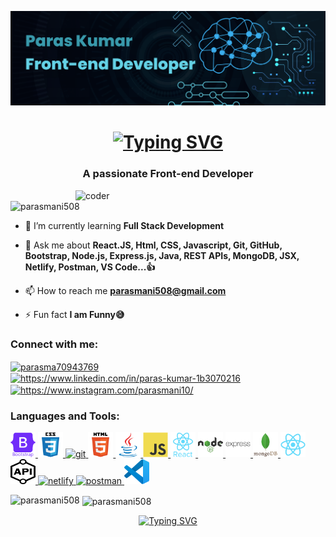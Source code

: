 ![logo](https://github.com/parasmani508/parasmani508/blob/main/Blue%20Geometric%20Technology%20LinkedIn%20Banner.png)
<h1 align="center">
  <a href="https://git.io/typing-svg"><img src="https://readme-typing-svg.demolab.com?font=Fira+Code&weight=600&size=30&duration=7000&width=435&lines=Hi+%F0%9F%91%8B+I'm+here" alt="Typing SVG" /></a>
</h1>
<h3 align="center">A passionate Front-end Developer</h3>
<image align="right" alt="coder" width="400" src="https://cdn.dribbble.com/users/1059583/screenshots/4171367/coding-freak.gif">

<p align="left"> <img src="https://komarev.com/ghpvc/?username=parasmani508&label=Profile%20views&color=0e75b6&style=flat" alt="parasmani508" /> </p>

- 🌱 I’m currently learning **Full Stack Development**

- 💬 Ask me about **React.JS, Html, CSS, Javascript, Git, GitHub, Bootstrap, Node.js, Express.js, Java, REST APIs, MongoDB, JSX, Netlify, Postman, VS Code...👍**

- 📫 How to reach me **parasmani508@gmail.com**

- ⚡ Fun fact **I am Funny😅**

<h3 align="left">Connect with me:</h3>
<p align="left">
  <a href="https://twitter.com/parasma70943769" target="blank"><img align="center" src="https://raw.githubusercontent.com/rahuldkjain/github-profile-readme-generator/master/src/images/icons/Social/twitter.svg" alt="parasma70943769" height="30" width="40" /></a>
  <a href="https://linkedin.com/in/https://www.linkedin.com/in/paras-kumar-1b3070216" target="blank"><img align="center" src="https://raw.githubusercontent.com/rahuldkjain/github-profile-readme-generator/master/src/images/icons/Social/linked-in-alt.svg" alt="https://www.linkedin.com/in/paras-kumar-1b3070216" height="30" width="40" /></a>
  <a href="https://instagram.com/https://www.instagram.com/parasmani10/" target="blank"><img align="center" src="https://raw.githubusercontent.com/rahuldkjain/github-profile-readme-generator/master/src/images/icons/Social/instagram.svg" alt="https://www.instagram.com/parasmani10/" height="30" width="40" /></a>
</p>

<h3 align="left">Languages and Tools:</h3>
<p align="left"> 
  <a href="https://getbootstrap.com" target="_blank" rel="noreferrer"> 
    <img src="https://raw.githubusercontent.com/devicons/devicon/master/icons/bootstrap/bootstrap-plain-wordmark.svg" alt="bootstrap" width="40" height="40"/> 
  </a> 
  <a href="https://www.w3schools.com/css/" target="_blank" rel="noreferrer"> 
    <img src="https://raw.githubusercontent.com/devicons/devicon/master/icons/css3/css3-original-wordmark.svg" alt="css3" width="40" height="40"/> 
  </a> 
  <a href="https://git-scm.com/" target="_blank" rel="noreferrer"> 
    <img src="https://www.vectorlogo.zone/logos/git-scm/git-scm-icon.svg" alt="git" width="40" height="40"/> 
  </a> 
  <a href="https://www.w3.org/html/" target="_blank" rel="noreferrer"> 
    <img src="https://raw.githubusercontent.com/devicons/devicon/master/icons/html5/html5-original-wordmark.svg" alt="html5" width="40" height="40"/> 
  </a> 
  <a href="https://www.java.com" target="_blank" rel="noreferrer"> 
    <img src="https://raw.githubusercontent.com/devicons/devicon/master/icons/java/java-original.svg" alt="java" width="40" height="40"/> 
  </a> 
  <a href="https://developer.mozilla.org/en-US/docs/Web/JavaScript" target="_blank" rel="noreferrer"> 
    <img src="https://raw.githubusercontent.com/devicons/devicon/master/icons/javascript/javascript-original.svg" alt="javascript" width="40" height="40"/> 
  </a> 
  <a href="https://reactjs.org/" target="_blank" rel="noreferrer"> 
    <img src="https://raw.githubusercontent.com/devicons/devicon/master/icons/react/react-original-wordmark.svg" alt="react" width="40" height="40"/> 
  </a> 
  <a href="https://nodejs.org/" target="_blank" rel="noreferrer"> 
    <img src="https://raw.githubusercontent.com/devicons/devicon/master/icons/nodejs/nodejs-original-wordmark.svg" alt="nodejs" width="40" height="40"/> 
  </a> 
  <a href="https://expressjs.com/" target="_blank" rel="noreferrer"> 
    <img src="https://raw.githubusercontent.com/devicons/devicon/master/icons/express/express-original-wordmark.svg" alt="express" width="40" height="40"/> 
  </a> 
  <a href="https://www.mongodb.com/" target="_blank" rel="noreferrer"> 
    <img src="https://raw.githubusercontent.com/devicons/devicon/master/icons/mongodb/mongodb-original-wordmark.svg" alt="mongodb" width="40" height="40"/> 
  </a>
  <a href="https://developer.mozilla.org/en-US/docs/Glossary/JSX" target="_blank" rel="noreferrer"> 
    <img src="https://raw.githubusercontent.com/devicons/devicon/master/icons/react/react-original.svg" alt="jsx" width="40" height="40"/> 
  </a> 
  <a href="https://restfulapi.net/" target="_blank" rel="noreferrer"> 
    <img src="https://raw.githubusercontent.com/devicons/devicon/master/icons/api/api-original.svg" alt="restapi" width="40" height="40"/> 
  </a> 
  <a href="https://www.netlify.com/" target="_blank" rel="noreferrer"> 
    <img src="https://www.netlify.com/img/press/logos/logomark.png" alt="netlify" width="40" height="40"/> 
  </a> 
  <a href="https://www.postman.com/" target="_blank" rel="noreferrer"> 
    <img src="https://www.vectorlogo.zone/logos/getpostman/getpostman-icon.svg" alt="postman" width="40" height="40"/> 
  </a> 
  <a href="https://code.visualstudio.com/" target="_blank" rel="noreferrer"> 
    <img src="https://raw.githubusercontent.com/devicons/devicon/master/icons/vscode/vscode-original.svg" alt="vs code" width="40" height="40"/> 
  </a> 
</p>

<p><img align="left" src="https://github-readme-stats.vercel.app/api/top-langs?username=parasmani508&show_icons=true&locale=en&layout=compact" alt="parasmani508" /></p>

<p>&nbsp;<img align="center" src="https://github-readme-stats.vercel.app/api?username=parasmani508&show_icons=true&locale=en" alt="parasmani508" /></p>

<div align="center">
  <a href="https://git.io/typing-svg"><img src="https://readme-typing-svg.demolab.com?font=Fira+Code&weight=600&size=30&duration=7000&width=435&lines=Thank's+for+visiting+%F0%9F%98%8A" alt="Typing SVG" /></a>
</div>
